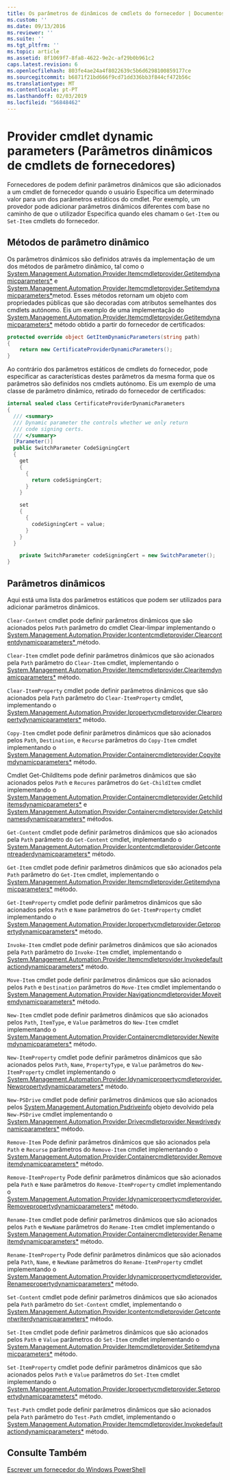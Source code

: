 ```yaml
---
title: Os parâmetros de dinâmicos de cmdlets do fornecedor | Documentos da Microsoft
ms.custom: ''
ms.date: 09/13/2016
ms.reviewer: ''
ms.suite: ''
ms.tgt_pltfrm: ''
ms.topic: article
ms.assetid: 8f1069f7-8fa8-4622-9e2c-af29b0b961c2
caps.latest.revision: 6
ms.openlocfilehash: 803fe4ae24a4f8022639c5b6d6298100859177ce
ms.sourcegitcommit: b6871f21bd666f9cd71dd336bb3f844cf472b56c
ms.translationtype: MT
ms.contentlocale: pt-PT
ms.lasthandoff: 02/03/2019
ms.locfileid: "56848462"
---
```

# <a name="provider-cmdlet-dynamic-parameters"></a>Provider cmdlet dynamic parameters (Parâmetros dinâmicos de cmdlets de fornecedores)

Fornecedores de podem definir parâmetros dinâmicos que são adicionados a um cmdlet de fornecedor quando o usuário Especifica um determinado valor para um dos parâmetros estáticos do cmdlet. Por exemplo, um provedor pode adicionar parâmetros dinâmicos diferentes com base no caminho de que o utilizador Especifica quando eles chamam o `Get-Item` ou `Set-Item` cmdlets do fornecedor.

## <a name="dynamic-parameter-methods"></a>Métodos de parâmetro dinâmico

Os parâmetros dinâmicos são definidos através da implementação de um dos métodos de parâmetro dinâmico, tal como o [System.Management.Automation.Provider.Itemcmdletprovider.Getitemdynamicparameters*](/dotnet/api/System.Management.Automation.Provider.ItemCmdletProvider.GetItemDynamicParameters) e [ System.Management.Automation.Provider.Itemcmdletprovider.Setitemdynamicparameters*](/dotnet/api/System.Management.Automation.Provider.ItemCmdletProvider.SetItemDynamicParameters)metod. Esses métodos retornam um objeto com propriedades públicas que são decoradas com atributos semelhantes dos cmdlets autónomo. Eis um exemplo de uma implementação do [System.Management.Automation.Provider.Itemcmdletprovider.Getitemdynamicparameters*](/dotnet/api/System.Management.Automation.Provider.ItemCmdletProvider.GetItemDynamicParameters) método obtido a partir do fornecedor de certificados:

```csharp
protected override object GetItemDynamicParameters(string path)
{
    return new CertificateProviderDynamicParameters();
}
```

Ao contrário dos parâmetros estáticos de cmdlets do fornecedor, pode especificar as características destes parâmetros da mesma forma que os parâmetros são definidos nos cmdlets autónomo. Eis um exemplo de uma classe de parâmetro dinâmico, retirado do fornecedor de certificados:

```csharp
internal sealed class CertificateProviderDynamicParameters
{
  /// <summary>
  /// Dynamic parameter the controls whether we only return
  /// code signing certs.
  /// </summary>
  [Parameter()]
  public SwitchParameter CodeSigningCert
  {
    get
    {
      {
        return codeSigningCert;
      }
    }

    set
    {
      {
        codeSigningCert = value;
      }
    }
  }

    private SwitchParameter codeSigningCert = new SwitchParameter();
}
```

## <a name="dynamic-parameters"></a>Parâmetros dinâmicos

Aqui está uma lista dos parâmetros estáticos que podem ser utilizados para adicionar parâmetros dinâmicos.

`Clear-Content` cmdlet pode definir parâmetros dinâmicos que são acionados pelos `Path` parâmetro do cmdlet Clear-limpar implementando o [System.Management.Automation.Provider.Icontentcmdletprovider.Clearcontentdynamicparameters* ](/dotnet/api/System.Management.Automation.Provider.IContentCmdletProvider.ClearContentDynamicParameters) método.

`Clear-Item` cmdlet pode definir parâmetros dinâmicos que são acionados pela `Path` parâmetro do `Clear-Item` cmdlet, implementando o [System.Management.Automation.Provider.Itemcmdletprovider.Clearitemdynamicparameters*](/dotnet/api/System.Management.Automation.Provider.ItemCmdletProvider.ClearItemDynamicParameters) método.

`Clear-ItemProperty` cmdlet pode definir parâmetros dinâmicos que são acionados pela `Path` parâmetro do `Clear-ItemProperty` cmdlet, implementando o [ System.Management.Automation.Provider.Ipropertycmdletprovider.Clearpropertydynamicparameters*](/dotnet/api/System.Management.Automation.Provider.IPropertyCmdletProvider.ClearPropertyDynamicParameters) método.

`Copy-Item` cmdlet pode definir parâmetros dinâmicos que são acionados pelos `Path`, `Destination`, e `Recurse` parâmetros do `Copy-Item` cmdlet implementando o [ System.Management.Automation.Provider.Containercmdletprovider.Copyitemdynamicparameters*](/dotnet/api/System.Management.Automation.Provider.ContainerCmdletProvider.CopyItemDynamicParameters) método.

Cmdlet Get-ChildItems pode definir parâmetros dinâmicos que são acionados pelos `Path` e `Recures` parâmetros do `Get-ChildItem` cmdlet implementando o [ System.Management.Automation.Provider.Containercmdletprovider.Getchilditemsdynamicparameters*](/dotnet/api/System.Management.Automation.Provider.ContainerCmdletProvider.GetChildItemsDynamicParameters) e [System.Management.Automation.Provider.Containercmdletprovider.Getchildnamesdynamicparameters*](/dotnet/api/System.Management.Automation.Provider.ContainerCmdletProvider.GetChildNamesDynamicParameters) métodos.

`Get-Content` cmdlet pode definir parâmetros dinâmicos que são acionados pela `Path` parâmetro do `Get-Content` cmdlet, implementando o [ System.Management.Automation.Provider.Icontentcmdletprovider.Getcontentreaderdynamicparameters*](/dotnet/api/System.Management.Automation.Provider.IContentCmdletProvider.GetContentReaderDynamicParameters) método.

`Get-Item` cmdlet pode definir parâmetros dinâmicos que são acionados pela `Path` parâmetro do `Get-Item` cmdlet, implementando o [System.Management.Automation.Provider.Itemcmdletprovider.Getitemdynamicparameters*](/dotnet/api/System.Management.Automation.Provider.ItemCmdletProvider.GetItemDynamicParameters) método.

`Get-ItemProperty` cmdlet pode definir parâmetros dinâmicos que são acionados pelos `Path` e `Name` parâmetros do `Get-ItemProperty` cmdlet implementando o [ System.Management.Automation.Provider.Ipropertycmdletprovider.Getpropertydynamicparameters*](/dotnet/api/System.Management.Automation.Provider.IPropertyCmdletProvider.GetPropertyDynamicParameters) método.

`Invoke-Item` cmdlet pode definir parâmetros dinâmicos que são acionados pela `Path` parâmetro do `Invoke-Item` cmdlet, implementando o [ System.Management.Automation.Provider.Itemcmdletprovider.Invokedefaultactiondynamicparameters*](/dotnet/api/System.Management.Automation.Provider.ItemCmdletProvider.InvokeDefaultActionDynamicParameters) método.

`Move-Item` cmdlet pode definir parâmetros dinâmicos que são acionados pelos `Path` e `Destination` parâmetros do `Move-Item` cmdlet implementando o [ System.Management.Automation.Provider.Navigationcmdletprovider.Moveitemdynamicparameters*](/dotnet/api/System.Management.Automation.Provider.NavigationCmdletProvider.MoveItemDynamicParameters) método.

`New-Item` cmdlet pode definir parâmetros dinâmicos que são acionados pelos `Path`, `ItemType`, e `Value` parâmetros do `New-Item` cmdlet implementando o [ System.Management.Automation.Provider.Containercmdletprovider.Newitemdynamicparameters*](/dotnet/api/System.Management.Automation.Provider.ContainerCmdletProvider.NewItemDynamicParameters) método.

`New-ItemProperty` cmdlet pode definir parâmetros dinâmicos que são acionados pelos `Path`, `Name`, `PropertyType`, e `Value` parâmetros do `New-ItemProperty` cmdlet implementando o [ System.Management.Automation.Provider.Idynamicpropertycmdletprovider.Newpropertydynamicparameters*](/dotnet/api/System.Management.Automation.Provider.IDynamicPropertyCmdletProvider.NewPropertyDynamicParameters) método.

`New-PSDrive` cmdlet pode definir parâmetros dinâmicos que são acionados pelos [System.Management.Automation.Psdriveinfo](/dotnet/api/System.Management.Automation.PSDriveInfo) objeto devolvido pela `New-PSDrive` cmdlet implementando o [ System.Management.Automation.Provider.Drivecmdletprovider.Newdrivedynamicparameters*](/dotnet/api/System.Management.Automation.Provider.DriveCmdletProvider.NewDriveDynamicParameters) método.

`Remove-Item` Pode definir parâmetros dinâmicos que são acionados pela `Path` e `Recurse` parâmetros do `Remove-Item` cmdlet implementando o [ System.Management.Automation.Provider.Containercmdletprovider.Removeitemdynamicparameters*](/dotnet/api/System.Management.Automation.Provider.ContainerCmdletProvider.RemoveItemDynamicParameters) método.

`Remove-ItemProperty` Pode definir parâmetros dinâmicos que são acionados pela `Path` e `Name` parâmetros do `Remove-ItemProperty` cmdlet implementando o [ System.Management.Automation.Provider.Idynamicpropertycmdletprovider.Removepropertydynamicparameters*](/dotnet/api/System.Management.Automation.Provider.IDynamicPropertyCmdletProvider.RemovePropertyDynamicParameters) método.

`Rename-Item` cmdlet pode definir parâmetros dinâmicos que são acionados pelos `Path` e `NewName` parâmetros do `Rename-Item` cmdlet implementando o [ System.Management.Automation.Provider.Containercmdletprovider.Renameitemdynamicparameters*](/dotnet/api/System.Management.Automation.Provider.ContainerCmdletProvider.RenameItemDynamicParameters) método.

`Rename-ItemProperty` Pode definir parâmetros dinâmicos que são acionados pela `Path`, `Name`, e `NewName` parâmetros do `Rename-ItemProperty` cmdlet implementando o [ System.Management.Automation.Provider.Idynamicpropertycmdletprovider.Renamepropertydynamicparameters*](/dotnet/api/System.Management.Automation.Provider.IDynamicPropertyCmdletProvider.RenamePropertyDynamicParameters) método.

`Set-Content` cmdlet pode definir parâmetros dinâmicos que são acionados pela `Path` parâmetro do `Set-Content` cmdlet, implementando o [ System.Management.Automation.Provider.Icontentcmdletprovider.Getcontentwriterdynamicparameters*](/dotnet/api/System.Management.Automation.Provider.IContentCmdletProvider.GetContentWriterDynamicParameters) método.

`Set-Item` cmdlet pode definir parâmetros dinâmicos que são acionados pelos `Path` e `Value` parâmetros do `Set-Item` cmdlet implementando o [ System.Management.Automation.Provider.Itemcmdletprovider.Setitemdynamicparameters*](/dotnet/api/System.Management.Automation.Provider.ItemCmdletProvider.SetItemDynamicParameters) método.

`Set-ItemProperty` cmdlet pode definir parâmetros dinâmicos que são acionados pelos `Path` e `Value` parâmetros do `Set-Item` cmdlet implementando o [ System.Management.Automation.Provider.Ipropertycmdletprovider.Setpropertydynamicparameters*](/dotnet/api/System.Management.Automation.Provider.IPropertyCmdletProvider.SetPropertyDynamicParameters) método.

`Test-Path` cmdlet pode definir parâmetros dinâmicos que são acionados pela `Path` parâmetro do `Test-Path` cmdlet, implementando o [ System.Management.Automation.Provider.Itemcmdletprovider.Invokedefaultactiondynamicparameters*](/dotnet/api/System.Management.Automation.Provider.ItemCmdletProvider.InvokeDefaultActionDynamicParameters) método.

## <a name="see-also"></a>Consulte Também

[Escrever um fornecedor do Windows PowerShell](./writing-a-windows-powershell-provider.md)